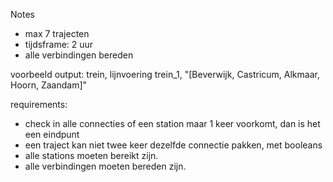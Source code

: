 Notes

- max 7 trajecten
- tijdsframe: 2 uur
- alle verbindingen bereden

voorbeeld output:
trein, lijnvoering
trein_1, "[Beverwijk, Castricum, Alkmaar, Hoorn, Zaandam]"

requirements:
- check in alle connecties of een station maar 1 keer voorkomt, dan is het een eindpunt
- een traject kan niet twee keer dezelfde connectie pakken, met booleans
- alle stations moeten bereikt zijn.
- alle verbindingen moeten bereden zijn.
